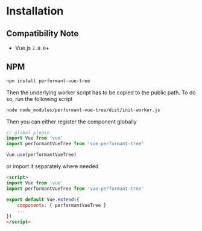 # Installation

## Compatibility Note

- Vue.js `2.0.0`+

<!-- ## Direct Download / CDN
You may include performant-vue-tree directly via script tags.

```html    
<script src="https://unpkg.com/vue/dist/vue.js"></script>
<script src="https://unpkg.com/vue-i18n/dist/vue-i18n.js"></script>
``` -->

## NPM
    
```sh
npm install performant-vue-tree
``` 

Then the underlying worker script has to be copied to the public path. To do so, run the following script
```sh
node node_modules/performant-vue-tree/dist/init-worker.js 
```

Then you can either register the component globally 

```javascript
// global plugin
import Vue from 'vue'
import performantVueTree from 'vue-performant-tree'

Vue.use(performantVueTree)
```

or import it separately where needed 
```html
<script>
import Vue from 'vue'
import performantVueTree from 'vue-performant-tree'

export default Vue.extend({
    components: { performantVueTree }
    ...
})
</script>
```